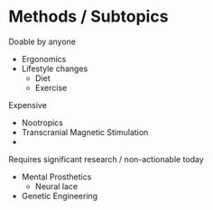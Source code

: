 <!-- TITLE: Human Enhancement -->
<!-- SUBTITLE: A quick summary of Human Enhancement -->

# Methods / Subtopics
Doable by anyone
* Ergonomics
* Lifestyle changes
	* Diet 
	* Exercise 


Expensive 
* Nootropics
* Transcranial Magnetic Stimulation
* 


Requires significant research / non-actionable today
* Mental Prosthetics
	* Neural lace
* Genetic Engineering

